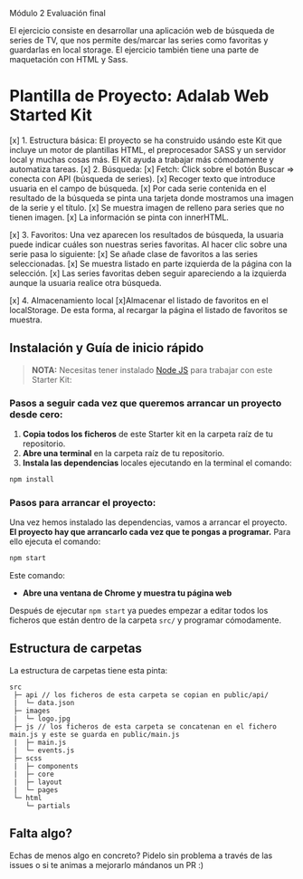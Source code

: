 Módulo 2 Evaluación final

El ejercicio consiste en desarrollar una aplicación web de búsqueda de series de TV, que nos permite
des/marcar las series como favoritas y guardarlas en local storage.
El ejercicio también tiene una parte de maquetación con HTML y Sass.

# Plantilla de Proyecto: Adalab Web Started Kit

[x] 1. Estructura básica:
El proyecto se ha construido usándo este Kit que incluye un motor de plantillas HTML, el preprocesador SASS y un servidor local y muchas cosas más. El Kit ayuda a trabajar más cómodamente y automatiza tareas.
[x] 2. Búsqueda:
[x] Fetch: Click sobre el botón Buscar => conecta con API (búsqueda de series).
[x] Recoger texto que introduce usuaria en el campo de búsqueda.
[x] Por cada serie contenida en el resultado de la búsqueda se pinta una tarjeta donde mostramos una imagen de la serie y el título.
[x] Se muestra imagen de relleno para series que no tienen imagen.
[x] La información se pinta con innerHTML.

[x] 3. Favoritos: Una vez aparecen los resultados de búsqueda, la usuaria puede indicar cuáles son nuestras series favoritas. Al hacer clic sobre una serie pasa lo siguiente:
[x] Se añade clase de favoritos a las series seleccionadas.
[x] Se muestra listado en parte izquierda de la página con la selección.
[x] Las series favoritas deben seguir apareciendo a la izquierda aunque la usuaria realice otra búsqueda.

[x] 4. Almacenamiento local
[x]Almacenar el listado de favoritos en el localStorage. De esta forma, al recargar la página el listado de favoritos se muestra.

## Instalación y Guía de inicio rápido

> **NOTA:** Necesitas tener instalado [Node JS](https://nodejs.org/) para trabajar con este Starter Kit:

### Pasos a seguir cada vez que queremos arrancar un proyecto desde cero:

1. **Copia todos los ficheros** de este Starter kit en la carpeta raíz de tu repositorio.
1. **Abre una terminal** en la carpeta raíz de tu repositorio.
1. **Instala las dependencias** locales ejecutando en la terminal el comando:

```bash
npm install
```

### Pasos para arrancar el proyecto:

Una vez hemos instalado las dependencias, vamos a arrancar el proyecto. **El proyecto hay que arrancarlo cada vez que te pongas a programar.** Para ello ejecuta el comando:

```bash
npm start
```

Este comando:

- **Abre una ventana de Chrome y muestra tu página web**

Después de ejecutar `npm start` ya puedes empezar a editar todos los ficheros que están dentro de la carpeta `src/` y programar cómodamente.

## Estructura de carpetas

La estructura de carpetas tiene esta pinta:

```
src
 ├─ api // los ficheros de esta carpeta se copian en public/api/
 |  └─ data.json
 ├─ images
 |  └─ logo.jpg
 ├─ js // los ficheros de esta carpeta se concatenan en el fichero main.js y este se guarda en public/main.js
 |  ├─ main.js
 |  └─ events.js
 ├─ scss
 |  ├─ components
 |  ├─ core
 |  ├─ layout
 |  └─ pages
 └─ html
    └─ partials
```

## Falta algo?

Echas de menos algo en concreto? Pidelo sin problema a través de las issues o si te animas a mejorarlo mándanos un PR :)
